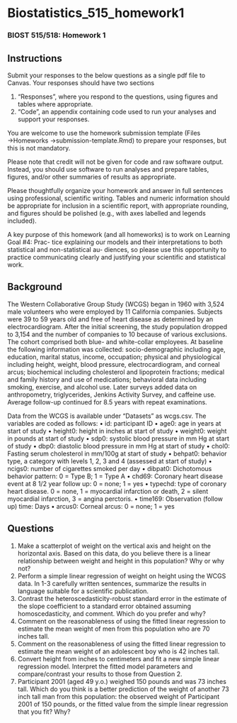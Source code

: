 # Biostatistics_515_homework1
### BIOST 515/518: Homework 1

## Instructions
Submit your responses to the below questions as a single pdf file to Canvas. Your responses should have two
sections
1. “Responses”, where you respond to the questions, using figures and tables where appropriate.
2. “Code”, an appendix containing code used to run your analyses and support your responses.

You are welcome to use the homework submission template (Files →Homeworks →submission-template.Rmd)
to prepare your responses, but this is not mandatory.

Please note that credit will not be given for code and raw software output. Instead, you should use software
to run analyses and prepare tables, figures, and/or other summaries of results as appropriate.

Please thoughtfully organize your homework and answer in full sentences using professional,
scientific writing. Tables and numeric information should be appropriate for inclusion in a scientific report,
with appropriate rounding, and figures should be polished (e.g., with axes labelled and legends included).

A key purpose of this homework (and all homeworks) is to work on Learning Goal #4: Prac-
tice explaining our models and their interpretations to both statistical and non-statistical au-
diences, so please use this opportunity to practice communicating clearly and justifying your
scientific and statistical work.

## Background
The Western Collaborative Group Study (WCGS) began in 1960 with 3,524 male volunteers who were
employed by 11 California companies. Subjects were 39 to 59 years old and free of heart disease as determined
by an electrocardiogram. After the initial screening, the study population dropped to 3,154 and the number of
companies to 10 because of various exclusions. The cohort comprised both blue- and white-collar employees.
At baseline the following information was collected: socio-demographic including age, education, marital status,
income, occupation; physical and physiological including height, weight, blood pressure, electrocardiogram,
and corneal arcus; biochemical including cholesterol and lipoprotein fractions; medical and family history and
use of medications; behavioral data including smoking, exercise, and alcohol use. Later surveys added data
on anthropometry, triglycerides, Jenkins Activity Survey, and caffeine use. Average follow-up continued for
8.5 years with repeat examinations.

Data from the WCGS is available under “Datasets” as wcgs.csv. The variables are coded as follows:
• id: participant ID
• age0: age in years at start of study
• height0: height in inches at start of study
• weight0: weight in pounds at start of study
• sdp0: systolic blood pressure in mm Hg at start of study
• dbp0: diastolic blood pressure in mm Hg at start of study
• chol0: Fasting serum cholesterol in mm/100g at start of study
• behpat0: behavior type, a category with levels 1, 2, 3 and 4 (assessed at start of study)
• ncigs0: number of cigarettes smoked per day
• dibpat0: Dichotomous behavior pattern: 0 = Type B; 1 = Type A
• chd69: Coronary heart disease event at 8 1/2 year follow up: 0 = none; 1 = yes
• typechd: type of coronary heart disease. 0 = none, 1 = myocardial infarction or death, 2 = silent myocardial infarction, 3 = angina perctoris.
• time169: Observation (follow up) time: Days
• arcus0: Corneal arcus: 0 = none; 1 = yes

## Questions
1. Make a scatterplot of weight on the vertical axis and height on the horizontal axis. Based on this data, do you believe there is a linear relationship between weight and height in this population? Why or why not?
2. Perform a simple linear regression of weight on height using the WCGS data. In 1-3 carefully written sentences, summarize the results in language suitable for a scientific publication.
3. Contrast the heteroscedasticity-robust standard error in the estimate of the slope coefficient to a standard error obtained assuming homoscedasticity, and comment. Which do you prefer and why?
4. Comment on the reasonableness of using the fitted linear regression to estimate the mean weight of men from this population who are 70 inches tall.
5. Comment on the reasonableness of using the fitted linear regression to estimate the mean weight of an adolescent boy who is 42 inches tall.
6. Convert height from inches to centimeters and fit a new simple linear regression model. Interpret the fitted model parameters and compare/contrast your results to those from Question 2.
7. Participant 2001 (aged 49 y.o.) weighed 150 pounds and was 73 inches tall. Which do you think is a better prediction of the weight of another 73 inch tall man from this population: the observed weight of Participant 2001 of 150 pounds, or the fitted value from the simple linear regression that you fit? Why?
